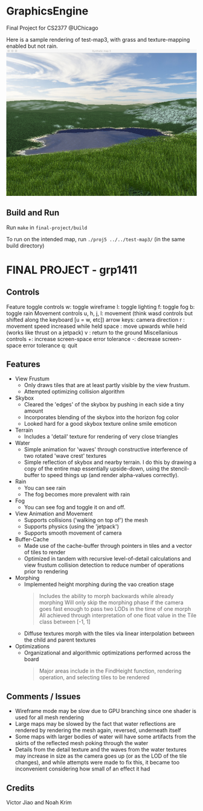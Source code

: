 GraphicsEngine
==============
Final Project for CS2377 @UChicago

Here is a sample rendering of test-map3, with grass and texture-mapping enabled but not rain.
![sample rendering of test-map3][sample]

Build and Run
-------------
Run `make` in `final-project/build`

To run on the intended map, run `./proj5 ../../test-map3/` (in the same build directory)


FINAL PROJECT - grp1411
=======================

Controls
--------
Feature toggle controls
  w: toggle wireframe
  l: toggle lighting
  f: toggle fog
  b: toggle rain
Movement controls
  u, h, j, l: movement (think wasd controls but shifted along the keyboard [u = w, etc])
  arrow keys: camera direction
  r         : movement speed increased while held
  space     : move upwards while held (works like thrust on a jetpack)
  v         : return to the ground
Miscellanious controls
  +: increase screen-space error tolerance
  -: decrease screen-space error tolerance
  q: quit

Features
-----------------------
* View Frustum
    - Only draws tiles that are at least partly visible by the view frustum.
    - Attempted optimizing collision algorithm
* Skybox
    - Cleared the 'edges' of the skybox by pushing in each side a tiny amount
    - Incorporates blending of the skybox into the horizon fog color
    - Looked hard for a good skybox texture online smile emoticon
* Terrain
    - Includes a 'detail' texture for rendering of very close triangles
* Water
    - Simple animation for 'waves' through constructive interference of two
      rotated 'wave crest' textures
    - Simple reflection of skybox and nearby terrain. I do this by drawing a
      copy of the entire map essentially upside-down, using the stencil-buffer
      to speed things up (and render alpha-values correctly).
* Rain
    - You can see rain
    - The fog becomes more prevalent with rain
* Fog
    - You can see fog and toggle it on and off.
* View Animation and Movement
    - Supports collisions ('walking on top of') the mesh
    - Supports physics (using the 'jetpack')
    - Supports smooth movement of camera
* Buffer-Cache
    - Made use of the cache-buffer through pointers in tiles and a vector of tiles to render
    - Optimized in tandem with recursive level-of-detail calculations and view frustum collision detection to reduce number of operations prior to rendering
* Morphing
    - Implemented height morphing during the vao creation stage
      > Includes the ability to morph backwards while already morphing
      > Will only skip the morphing phase if the camera goes fast enough to pass two LODs in the time of one morph
      > All achieved through interpretation of one float value in the Tile class between [-1, 1]
    - Diffuse textures morph with the tiles via linear interpolation between the child and parent textures
* Optimizations
    - Organizational and algorithmic optimizations performed across the board
      > Major areas include in the FindHeight function, rendering operation, and selecting tiles to be rendered

Comments / Issues
-----------------
- Wireframe mode may be slow due to GPU branching since one shader is used for all mesh rendering
- Large maps may be slowed by the fact that water reflections are rendered by rendering the mesh again, reversed, underneath itself
- Some maps with larger bodies of water will have some artifacts from the skirts of the reflected mesh poking through the water
- Details from the detail texture and the waves from the water textures may increase in size as the camera goes up (or as the LOD of the tile changes), and while attempts were made to fix this, it became too inconvenient considering how small of an effect it had

Credits
-------
Victor Jiao and Noah Krim


[sample]: https://github.com/nkrim/Graphics-Project/raw/master/sample_image.png "Sample Rendering"
